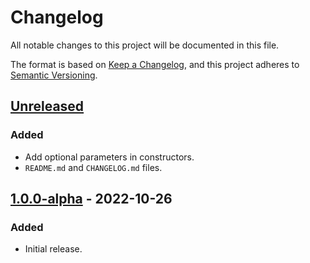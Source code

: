 # Changelog

All notable changes to this project will be documented in this file.

The format is based on [Keep a Changelog](https://keepachangelog.com/en/1.0.0/),
and this project adheres to [Semantic Versioning](https://semver.org/spec/v2.0.0.html).

## [Unreleased]

### Added

- Add optional parameters in constructors.
- `README.md` and `CHANGELOG.md` files.

## [1.0.0-alpha] - 2022-10-26

### Added

- Initial release.

[unreleased]: https://github.com/datafoodconsortium/connector-typescript/compare/v1.0.0-alpha...HEAD
[1.0.0-alpha]: https://github.com/datafoodconsortium/connector-typescript/releases/tag/v1.0.0-alpha
